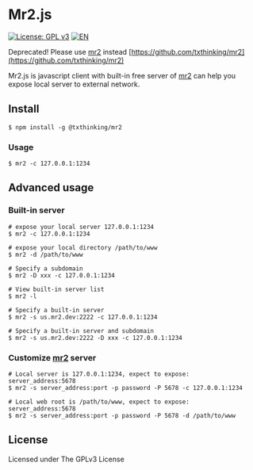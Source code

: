 # Mr2.js

[![License: GPL v3](https://img.shields.io/badge/License-GPL%20v3-blue.svg)](http://www.gnu.org/licenses/gpl-3.0)
[![EN](https://img.shields.io/badge/%E4%B8%AD%E6%96%87-README-blue.svg)](https://github.com/txthinking/mr2.js/blob/master/README_zh.md)


Deprecated! Please use [mr2](https://github.com/txthinking/mr2) instead [https://github.com/txthinking/mr2](https://github.com/txthinking/mr2)

Mr2.js is javascript client with built-in free server of [mr2](https://github.com/txthinking/mr2) can help you expose local server to external network.

## Install

```
$ npm install -g @txthinking/mr2
```

### Usage

```
$ mr2 -c 127.0.0.1:1234
```

## Advanced usage

### Built-in server

```
# expose your local server 127.0.0.1:1234
$ mr2 -c 127.0.0.1:1234
```

```
# expose your local directory /path/to/www
$ mr2 -d /path/to/www
```

```
# Specify a subdomain
$ mr2 -D xxx -c 127.0.0.1:1234
```

```
# View built-in server list
$ mr2 -l
```

```
# Specify a built-in server
$ mr2 -s us.mr2.dev:2222 -c 127.0.0.1:1234
```

```
# Specify a built-in server and subdomain
$ mr2 -s us.mr2.dev:2222 -D xxx -c 127.0.0.1:1234
```

### Customize [mr2](https://github.com/txthinking/mr2) server

```
# Local server is 127.0.0.1:1234, expect to expose: server_address:5678
$ mr2 -s server_address:port -p password -P 5678 -c 127.0.0.1:1234
```

```
# Local web root is /path/to/www, expect to expose: server_address:5678
$ mr2 -s server_address:port -p password -P 5678 -d /path/to/www
```

## License

Licensed under The GPLv3 License
